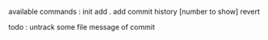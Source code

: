 available commands :
    init
    add .
    add <file or folder>
    commit 
    history [number to show]
    revert <commit id>


todo : 
    untrack some file
    message of commit